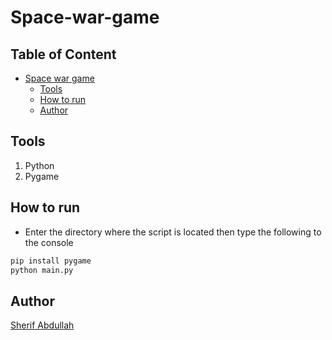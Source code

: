 # Space-war-game

## Table of Content
- [Space war game](#Space-war-game)
  * [Tools](#tools)
  * [How to run](#how-to-run)
  * [Author](#author)

## Tools
1. Python
2. Pygame

## How to run
* Enter the directory where the script is located then type the following to the console
```Bash
pip install pygame
python main.py
```

## Author
[Sherif Abdullah](https://github.com/sherifabdallah)
